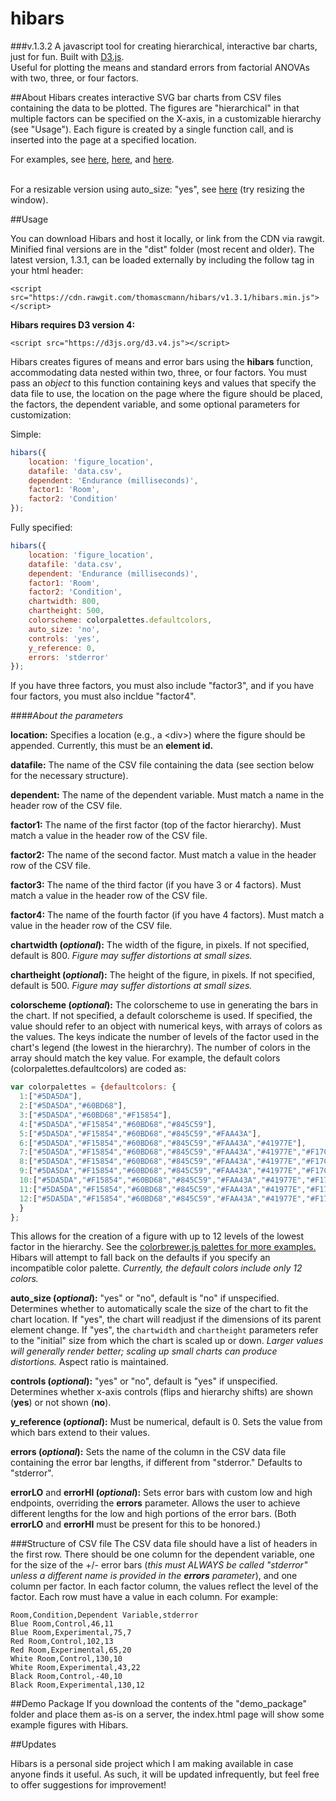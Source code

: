 # hibars  
###v.1.3.2
A javascript tool for creating hierarchical, interactive bar charts, just for fun. Built with <a href="https://d3js.org/">D3.js</a>. <br>Useful for plotting the means and standard errors from factorial ANOVAs with two, three, or four factors.

##About
Hibars creates interactive SVG bar charts from CSV files containing the data to be plotted. The figures are "hierarchical" in that multiple factors can be specified on the X-axis, in a customizable hierarchy (see "Usage"). Each figure is created by a single function call, and is inserted into the page at a specified location.

For examples, see <a target="_blank" href="http://autoweb2.psych.cornell.edu/tmann/Charts/">here</a>, <a target="_blank" href="http://autoweb2.psych.cornell.edu/tmann/Charts/study3">here</a>, and <a target="_blank" href="http://autoweb2.psych.cornell.edu/tmann/Charts/demo_package/">here</a>.

<br>For a resizable version using auto_size: "yes", see <a target="_blank" href="http://autoweb2.psych.cornell.edu/tmann/Charts/demo_package/autosize">here</a> (try resizing the window).

##Usage

You can download Hibars and host it locally, or link from the CDN via rawgit. Minified final versions are in the "dist" folder (most recent and older). The latest version, 1.3.1, can be loaded externally by including the follow tag in your html header:

    <script src="https://cdn.rawgit.com/thomascmann/hibars/v1.3.1/hibars.min.js"></script>

**Hibars requires D3 version 4:**

    <script src="https://d3js.org/d3.v4.js"></script>

Hibars creates figures of means and error bars using the **hibars** function, accommodating data nested within two, three, or four factors. You must pass an *object* to this function containing keys and values that specify the data file to use, the location on the page where the figure should be placed, the factors, the dependent variable, and some optional parameters for customization:

Simple:

```javascript
hibars({
	location: 'figure_location', 
	datafile: 'data.csv', 
	dependent: 'Endurance (milliseconds)', 
	factor1: 'Room', 
	factor2: 'Condition'
});
```

Fully specified:

```javascript
hibars({
	location: 'figure_location', 
	datafile: 'data.csv', 
	dependent: 'Endurance (milliseconds)', 
	factor1: 'Room', 
	factor2: 'Condition',
	chartwidth: 800,
	chartheight: 500,
	colorscheme: colorpalettes.defaultcolors,
	auto_size: 'no',
	controls: 'yes',
	y_reference: 0,
	errors: 'stderror'
});
```

If you have three factors, you must also include "factor3", and if you have four factors, you must also incldue "factor4".

####*About the parameters*

**location:** Specifies a location (e.g., a \<div\>) where the figure should be appended. Currently, this must be an **element id.**

**datafile:** The name of the CSV file containing the data (see section below for the necessary structure).

**dependent:** The name of the dependent variable. Must match a name in the header row of the CSV file.

**factor1:** The name of the first factor (top of the factor hierarchy). Must match a value in the header row of the CSV file.

**factor2:** The name of the second factor. Must match a value in the header row of the CSV file.

**factor3:** The name of the third factor (if you have 3 or 4 factors). Must match a value in the header row of the CSV file.

**factor4:** The name of the fourth factor (if you have 4 factors). Must match a value in the header row of the CSV file.

**chartwidth (*optional*):** The width of the figure, in pixels. If not specified, default is 800. *Figure may suffer distortions at small sizes.*

**chartheight (*optional*):** The height of the figure, in pixels. If not specified, default is 500. *Figure may suffer distortions at small sizes.*

**colorscheme (*optional*):** The colorscheme to use in generating the bars in the chart. If not specified, a default colorscheme is used. If specified, the value should refer to an object with numerical keys, with arrays of colors as the values. The keys indicate the number of levels of the factor used in the chart's legend (the lowest in the hierarchry). The number of colors in the array should match the key value. For example, the default colors (colorpalettes.defaultcolors) are coded as:

```javascript
var colorpalettes = {defaultcolors: {
  1:["#5DA5DA"],
  2:["#5DA5DA","#60BD68"],
  3:["#5DA5DA","#60BD68","#F15854"],
  4:["#5DA5DA","#F15854","#60BD68","#845C59"],
  5:["#5DA5DA","#F15854","#60BD68","#845C59","#FAA43A"],
  6:["#5DA5DA","#F15854","#60BD68","#845C59","#FAA43A","#41977E"],
  7:["#5DA5DA","#F15854","#60BD68","#845C59","#FAA43A","#41977E","#F17CB0"],
  8:["#5DA5DA","#F15854","#60BD68","#845C59","#FAA43A","#41977E","#F17CB0","#DECF3F"],
  9:["#5DA5DA","#F15854","#60BD68","#845C59","#FAA43A","#41977E","#F17CB0","#DECF3F","#B276B2"],
  10:["#5DA5DA","#F15854","#60BD68","#845C59","#FAA43A","#41977E","#F17CB0","#DECF3F","#B276B2","#C2D580"],
  11:["#5DA5DA","#F15854","#60BD68","#845C59","#FAA43A","#41977E","#F17CB0","#DECF3F","#B276B2","#C2D580","4D4D4D"],
  12:["#5DA5DA","#F15854","#60BD68","#845C59","#FAA43A","#41977E","#F17CB0","#DECF3F","#B276B2","#C2D580","4D4D4D","#673333"]
  }
};
```
This allows for the creation of a figure with up to 12 levels of the lowest factor in the hierarchy. See the <a href="https://github.com/axismaps/colorbrewer/">colorbrewer.js palettes for more examples.</a> Hibars will attempt to fall back on the defaults if you specify an incompatible color palette. *Currently, the default colors include only 12 colors.*

**auto_size (*optional*):** "yes" or "no", default is "no" if unspecified. Determines whether to automatically scale the size of the chart to fit the chart location. If "yes", the chart will readjust if the dimensions of its parent element change. If "yes", the ```chartwidth``` and ```chartheight``` parameters refer to the "initial" size from which the chart is scaled up or down. *Larger values will generally render better; scaling up small charts can produce distortions.* Aspect ratio is maintained.

**controls (*optional*):** "yes" or "no", default is "yes" if unspecified. Determines whether x-axis controls (flips and hierarchy shifts) are shown (**yes**) or not shown (**no**).

**y_reference (*optional*):** Must be numerical, default is 0. Sets the value from which bars extend to their values. 

**errors (*optional*):** Sets the name of the column in the CSV data file containing the error bar lengths, if different from "stderror." Defaults to "stderror".

**errorLO** and **errorHI (*optional*):** Sets error bars with custom low and high endpoints, overriding the **errors** parameter. Allows the user to achieve different lengths for the low and high portions of the error bars. (Both **errorLO** and **errorHI** must be present for this to be honored.)

###Structure of CSV file
The CSV data file should have a list of headers in the first row. There should be one column for the dependent variable, one for the size of the +/- error bars (*this must ALWAYS be called "stderror" unless a different name is provided in the **errors** parameter*), and one column per factor. In each factor column, the values reflect the level of the factor. Each row must have a value in each column. For example:

    Room,Condition,Dependent Variable,stderror
    Blue Room,Control,46,11
    Blue Room,Experimental,75,7
    Red Room,Control,102,13
    Red Room,Experimental,65,20
    White Room,Control,130,10
    White Room,Experimental,43,22
    Black Room,Control,-40,10
    Black Room,Experimental,130,12

##Demo Package
If you download the contents of the "demo_package" folder and place them as-is on a server, the index.html page will show some example figures with Hibars.
  
##Updates

Hibars is a personal side project which I am making available in case anyone finds it useful. As such, it will be updated infrequently, but feel free to offer suggestions for improvement!
